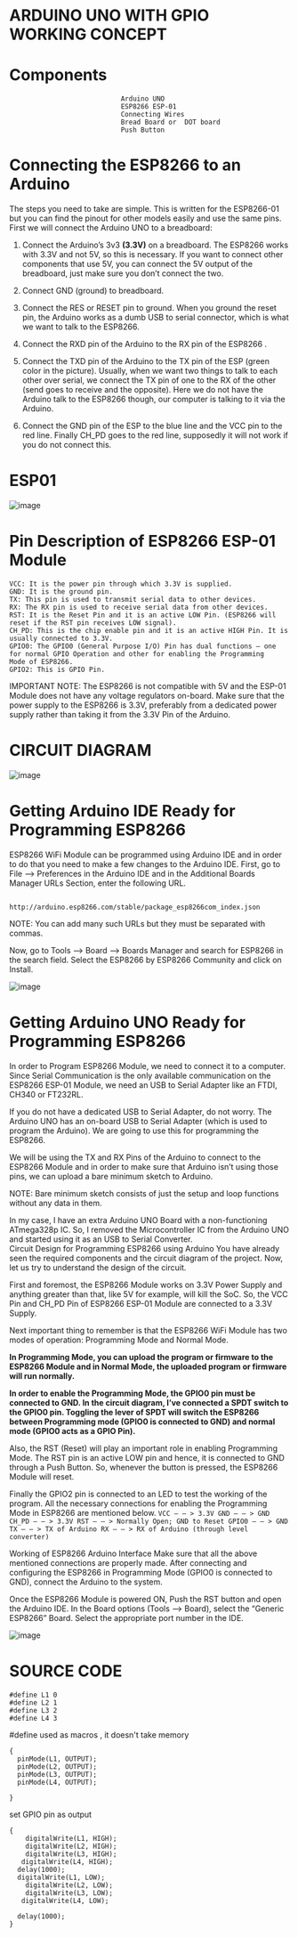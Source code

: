 #                                         ARDUINO UNO  WITH GPIO WORKING CONCEPT
# Components
                                Arduino UNO  
                                ESP8266 ESP-01 
                                Connecting Wires 
                                Bread Board or  DOT board
                                Push Button
#                                          Connecting the ESP8266 to an Arduino
The steps you need to take are simple. This is written for the ESP8266-01 but you can find the pinout for other models easily and use the same pins. First we will connect the Arduino UNO to a breadboard:

1. Connect the Arduino’s 3v3 **(3.3V)**  on a breadboard. The ESP8266 works with 3.3V and not 5V, so this is necessary. If you want to connect other components that use 5V, you can connect the 5V output of the breadboard, just make sure you don’t connect the two.

2. Connect GND (ground) to breadboard.

3. Connect the RES or RESET pin to ground. When you ground the reset pin, the Arduino works as a dumb USB to serial connector, which is what we want to talk to the ESP8266.

4. Connect the RXD pin of the Arduino to the RX pin of the ESP8266 .

5. Connect the TXD pin of the Arduino to the TX pin of the ESP (green color in the picture). Usually, when we want two things to talk to each other over serial, we connect the TX pin of one to the RX of the other (send goes to receive and the opposite). Here we do not have the Arduino talk to the ESP8266 though, our computer is talking to it via the Arduino.

6. Connect the GND pin of the ESP to the blue line and the VCC pin to the red line.
Finally CH_PD goes to the red line, supposedly it will not work if you do not connect this.
#          ESP01
![image](https://user-images.githubusercontent.com/48613162/54473814-e031b800-4802-11e9-88c4-1e0f57c7978b.png)

#                                    Pin Description of ESP8266 ESP-01 Module
    VCC: It is the power pin through which 3.3V is supplied.
    GND: It is the ground pin.
    TX: This pin is used to transmit serial data to other devices.
    RX: The RX pin is used to receive serial data from other devices.
    RST: It is the Reset Pin and it is an active LOW Pin. (ESP8266 will reset if the RST pin receives LOW signal).
    CH_PD: This is the chip enable pin and it is an active HIGH Pin. It is usually connected to 3.3V.
    GPIO0: The GPIO0 (General Purpose I/O) Pin has dual functions – one for normal GPIO Operation and other for enabling the Programming     Mode of ESP8266.
    GPIO2: This is GPIO Pin.
IMPORTANT NOTE: The ESP8266 is not compatible with 5V and the ESP-01 Module does not have any voltage regulators on-board. Make sure that the power supply to the ESP8266 is 3.3V, preferably from a dedicated power supply rather than taking it from the 3.3V Pin of the Arduino.
  #  CIRCUIT DIAGRAM
  ![image](https://user-images.githubusercontent.com/48613162/54473880-b927b600-4803-11e9-9f2b-57999c40f4e2.png)
  
  #                                Getting Arduino IDE Ready for Programming ESP8266

ESP8266 WiFi Module can be programmed using Arduino IDE and in order to do that you need to make a few changes to the Arduino IDE. First, go to File –> Preferences in the Arduino IDE and in the Additional Boards Manager URLs Section, enter the following URL.
                            
                            http://arduino.esp8266.com/stable/package_esp8266com_index.json
                            
                            
 NOTE: You can add many such URLs but they must be separated with commas.

Now, go to Tools –> Board –> Boards Manager and search for ESP8266 in the search field. Select the ESP8266 by ESP8266 Community and click on Install. 


![image](https://user-images.githubusercontent.com/48613162/54474063-2b999580-4806-11e9-84a8-ec5297e5578d.png)


#                                        Getting Arduino UNO Ready for Programming ESP8266
In order to Program ESP8266 Module, we need to connect it to a computer. Since Serial Communication is the only available communication on the ESP8266 ESP-01 Module, we need an USB to Serial Adapter like an FTDI, CH340 or FT232RL.

If you do not have a dedicated USB to Serial Adapter, do not worry. The Arduino UNO has an on-board USB to Serial Adapter (which is used to program the Arduino). We are going to use this for programming the ESP8266.

We will be using the TX and RX Pins of the Arduino to connect to the ESP8266 Module and in order to make sure that Arduino isn’t using those pins, we can upload a bare minimum sketch to Arduino.

NOTE: Bare minimum sketch consists of just the setup and loop functions without any data in them.

In my case, I have an extra Arduino UNO Board with a non-functioning ATmega328p IC. So, I removed the Microcontroller IC from the Arduino UNO and started using it as an USB to Serial Converter.  
Circuit Design for Programming ESP8266 using Arduino
You have already seen the required components and the circuit diagram of the project. Now, let us try to understand the design of the circuit.

First and foremost, the ESP8266 Module works on 3.3V Power Supply and anything greater than that, like 5V for example, will kill the SoC. So, the VCC Pin and CH_PD Pin of ESP8266 ESP-01 Module are connected to a 3.3V Supply.

Next important thing to remember is that the ESP8266 WiFi Module has two modes of operation: Programming Mode and Normal Mode.

**In Programming Mode, you can upload the program or firmware to the ESP8266 Module and in Normal Mode, the uploaded program or firmware will run normally.**

**In order to enable the Programming Mode, the GPIO0 pin must be connected to GND. In the circuit diagram, I’ve connected a SPDT switch to the GPIO0 pin. Toggling the lever of SPDT will switch the ESP8266 between Programming mode (GPIO0 is connected to GND) and normal mode (GPIO0 acts as a GPIO Pin).**   

Also, the RST (Reset) will play an important role in enabling Programming Mode. The RST pin is an active LOW pin and hence, it is connected to GND through a Push Button. So, whenever the button is pressed, the ESP8266 Module will reset.

Finally the GPIO2 pin is connected to an LED to test the working of the program. All the necessary connections for enabling the Programming Mode in ESP8266 are mentioned below.
                ```
                    VCC – – > 3.3V
                    GND – – > GND
                    CH_PD – – > 3.3V
                    RST – – > Normally Open; GND to Reset
                    GPIO0 – – > GND
                    TX – – > TX of Arduino
                    RX – – > RX of Arduino (through level converter) ``` 

Working of ESP8266 Arduino Interface
Make sure that all the above mentioned connections are properly made. After connecting and configuring the ESP8266 in Programming Mode (GPIO0 is connected to GND), connect the Arduino to the system.

Once the ESP8266 Module is powered ON, Push the RST button and open the Arduino IDE. In the Board options (Tools –> Board), select the “Generic ESP8266” Board. Select the appropriate port number in the IDE.
                            

  ![image](https://user-images.githubusercontent.com/48613162/54473950-bda09e80-4804-11e9-8321-7d5c42a1b41e.png)

  
# SOURCE CODE
```
#define L1 0
#define L2 1
#define L3 2
#define L4 3
``` 
  #define used as macros , it doesn't take memory  
```void setup()
{
  pinMode(L1, OUTPUT);
  pinMode(L2, OUTPUT);
  pinMode(L3, OUTPUT);
  pinMode(L4, OUTPUT);
  
}
```

set GPIO pin as output

```void loop() 
{
    digitalWrite(L1, HIGH);
    digitalWrite(L2, HIGH);
    digitalWrite(L3, HIGH);
   digitalWrite(L4, HIGH);
  delay(1000);
  digitalWrite(L1, LOW);
    digitalWrite(L2, LOW);
    digitalWrite(L3, LOW);
   digitalWrite(L4, LOW);

  delay(1000);
}
 ``` 
 
  
  
  
  
  
  
